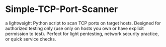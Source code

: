 # Simple-TCP-Port-Scanner
a lightweight Python script to scan TCP ports on target hosts. Designed for authorized testing only (use only on hosts you own or have explicit permission to test). Perfect for light pentesting, network security practice, or quick service checks.
